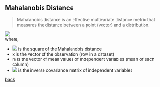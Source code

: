 ## Mahalanobis Distance

> Mahalanobis distance is an effective multivariate distance metric that measures the distance between a point (vector) and a distribution.

![](http://latex.codecogs.com/gif.latex?D^{2}=(x-m)^{T}\cdot{C^{-1}}\cdot(x-m))  
where, 
- ![](http://latex.codecogs.com/gif.latex?D^2) is the square of the Mahalanobis distance
- x is the vector of the observation (row in a dataset)
- m is the vector of mean values of independent variables (mean of each column)
- ![](http://latex.codecogs.com/gif.latex?C^{-1}) is the inverse covariance matrix of independent variables

[back](../index.md)
